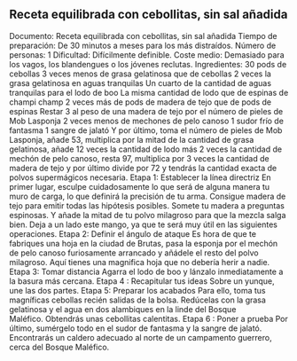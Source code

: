 ## Receta equilibrada con cebollitas, sin sal añadida
Documento: Receta equilibrada con cebollitas, sin sal añadida
Tiempo de preparación: De 30 minutos a meses para los más distraídos.
Número de personas:  1
Dificultad:  Difícilmente definible.
Coste medio:  Demasiado para los vagos, los blandengues o los jóvenes reclutas.
Ingredientes:
	30 pods de cebollas
	3 veces menos de grasa gelatinosa que de cebollas
	2 veces la grasa gelatinosa en aguas tranquilas
	Un cuarto de la cantidad de aguas tranquilas para el lodo de boo
	La misma cantidad de lodo que de espinas de champi champ
	2 veces más de pods de madera de tejo que de pods de espinas
	Restar 3 al peso de una madera de tejo por el número de pieles de Mob Lasponja
	2 veces menos de mechones de pelo canoso
	1 sudor frío de fantasma
	1 sangre de jalató
	Y por último, toma el número de pieles de Mob Lasponja, añade 53, multiplica por la mitad de la cantidad de grasa gelatinosa, añade 12 veces la cantidad de lodo más 2 veces la cantidad de mechón de pelo canoso, resta 97, multiplica por 3 veces la cantidad de madera de tejo y por último divide por 72 y tendrás la cantidad exacta de polvos supermágicos necesaria.
Etapa 1: Establecer la línea directriz
En primer lugar, esculpe cuidadosamente lo que será de alguna manera tu muro de carga, lo que definirá la precisión de tu arma. Consigue madera de tejo para emitir todas las hipótesis posibles. Somete tu madera a preguntas espinosas. Y añade la mitad de tu polvo milagroso para que la mezcla salga bien. Deja a un lado este mango, ya que te será muy útil en las siguientes operaciones.
Etapa 2:  Definir el ángulo de ataque
Es hora de que te fabriques una hoja en la ciudad de Brutas, pasa la esponja por el mechón de pelo canoso furiosamente arrancado y añádele el resto del polvo milagroso. Aquí tienes una magnifica hoja que no debería herir a nadie.
Etapa 3: Tomar distancia
Agarra el lodo de boo y lánzalo inmediatamente a la basura más cercana.
Etapa 4 : Recapitular tus ideas
Sobre un yunque, une las dos partes.
Etapa 5: Preparar los acabados
Para ello, toma tus magníficas cebollas recién salidas de la bolsa. Redúcelas con la grasa gelatinosa y el agua en dos alambiques en la linde del Bosque Maléfico. Obtendrás unas cebollitas calentitas.
Etapa 6 : Poner a prueba
Por último, sumérgelo todo en el sudor de fantasma y la sangre de jalató. Encontrarás un caldero adecuado al norte de un campamento guerrero, cerca del Bosque Maléfico.
